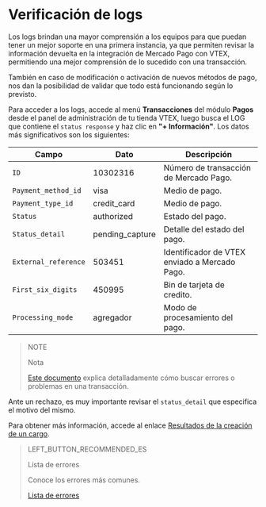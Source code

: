 # Verificación de logs

Los logs brindan una mayor comprensión a los equipos para que puedan tener un mejor soporte en una primera instancia, ya que permiten revisar la información devuelta en la integración de Mercado Pago con VTEX, permitiendo una mejor comprensión de lo sucedido con una transacción.

También en caso de modificación o activación de nuevos métodos de pago, nos dan la posibilidad de validar que todo está funcionando según lo previsto.

Para acceder a los logs, accede al menú **Transacciones** del módulo **Pagos** desde el panel de administración de tu tienda VTEX, luego busca el LOG que contiene el `status response` y haz clic en **"+ Información"**. Los datos más significativos son los siguientes:

|Campo|Dato|Descripción|
|---|---|---|
|`ID`|10302316|Número de transacción de Mercado Pago.|
|`Payment_method_id`|visa|Medio de pago.|
|`Payment_type_id`|credit_card|Medio de pago.|
|`Status`|authorized|Estado del pago.|
|`Status_detail`|pending_capture|Detalle del estado del pago.|
|`External_reference`|503451|Identificador de VTEX enviado a Mercado Pago.|
|`First_six_digits`|450995|Bin de tarjeta de credito.|
|`Processing_mode`|agregador|Modo de procesamiento del pago.|

> NOTE
>
> Nota
>
> [Este documento](https://help.vtex.com/es/tutorial/checking-for-errors-or-problems-in-a-transaction--3QecZEdmzumGKe8WGmeI8a) explica detalladamente cómo buscar errores o problemas en una transacción.

Ante un rechazo, es muy importante revisar el `status_detail` que especifica el motivo del mismo.

Para obtener más información, accede al enlace [Resultados de la creación de un cargo](https://www.mercadopago[FAKER][URL][DOMAIN]/developers/es/guides/online-payments/checkout-api/handling-responses).

> LEFT_BUTTON_RECOMMENDED_ES
>
> Lista de errores
>
> Conoce los errores más comunes.
>
> [Lista de errores](https://www.mercadopago[FAKER][URL][DOMAIN]/developers/es/guides/plugins/unofficial/vtex/common-errors)
